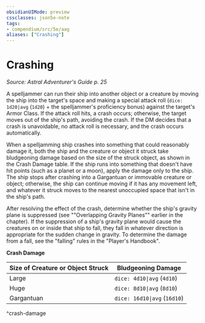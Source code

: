 ```yaml
---
obsidianUIMode: preview
cssclasses: json5e-note
tags:
- compendium/src/5e/aag
aliases: ["Crashing"]
---
```

# Crashing
*Source: Astral Adventurer's Guide p. 25* 

A spelljammer can run their ship into another object or a creature by moving the ship into the target's space and making a special attack roll (`dice: 1d20|avg` (`1d20`) + the spelljammer's proficiency bonus) against the target's Armor Class. If the attack roll hits, a crash occurs; otherwise, the target moves out of the ship's path, avoiding the crash. If the DM decides that a crash is unavoidable, no attack roll is necessary, and the crash occurs automatically.

When a spelljamming ship crashes into something that could reasonably damage it, both the ship and the creature or object it struck take bludgeoning damage based on the size of the struck object, as shown in the Crash Damage table. If the ship runs into something that doesn't have hit points (such as a planet or a moon), apply the damage only to the ship. The ship stops after crashing into a Gargantuan or immovable creature or object; otherwise, the ship can continue moving if it has any movement left, and whatever it struck moves to the nearest unoccupied space that isn't in the ship's path.

After resolving the effect of the crash, determine whether the ship's gravity plane is suppressed (see ""Overlapping Gravity Planes"" earlier in the chapter). If the suppression of a ship's gravity plane would cause the creatures on or inside that ship to fall, they fall in whatever direction is appropriate for the sudden change in gravity. To determine the damage from a fall, see the "falling" rules in the "Player's Handbook".

**Crash Damage**

| Size of Creature or Object Struck | Bludgeoning Damage |
|-----------------------------------|--------------------|
| Large | `dice: 4d10\|avg` (`4d10`) |
| Huge | `dice: 8d10\|avg` (`8d10`) |
| Gargantuan | `dice: 16d10\|avg` (`16d10`) |
^crash-damage